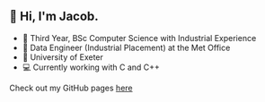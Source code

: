 ## 👋 Hi, I'm Jacob.

- 📝 Third Year, BSc Computer Science with Industrial Experience
- 🏢 Data Engineer (Industrial Placement) at the Met Office
- 🏫 University of Exeter
- 💻 Currently working with C and C++

Check out my GitHub pages [here](https://jayb-127.github.io/Index/)
